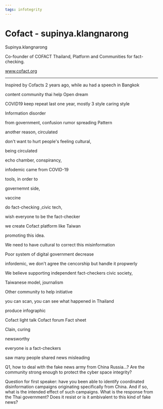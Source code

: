 ```yaml
---
tags: infotegrity
---
```

# Cofact - supinya.klangnarong
Supinya.klangnarong 

Co-founder of COFACT Thailand, Platform and Communities for fact-checking. 


www.cofact.org 

-----

Inspired by Cofacts 2 years ago, while au had a speech in Bangkok

content 
community thai help 
Open dream

COVID19 
keep repeat last one year, mostly 3 style 
caring style


Information disorder


from government, confusion
rumor spreading
Pattern

another reason, circulated


don't want to hurt people's feeling
cultural,

 being circulated
 
 echo chamber, conspirancy, 
 
 infodemic came from COVID-19
 
 
 tools, in order to
 
 governemnt side, 
 
 vaccine
 
 do fact-checking ,civic tech,
 
 wish everyone to be the fact-checker
 
 we create Cofact platform like Taiwan
 
 
 promoting this idea.
 
 We need to have cultural to correct this misinformation
 
 
 Poor system of digital government
 decrease 
 
 infordemic, we don't agree the cencorship but handle it propwerly
 
 
 
 We believe supporting independent fact-checkers
  civic society,
  
  Taiwanese model, journalism
  
  
  Other community to help initiative
  
  you can scan, you can see what happened in Thailand 
  
  produce infographic
  
  Cofact light talk
  Cofact forum
  Fact sheet 
  
  Clain, curing
  
  newsworthy
  
  everyone is a fact-checkers
  
  saw many people shared news misleading
  
  
  Q1, how to deal with the fake news army from China Russia...? Are the community strong enough to protect the cyber space integrity?
  
  
  
  Question for first speaker: have you been able to identify coordinated disinformation campaigns originating specifically from China. And if so, what is the intended effect of such campaigns. What is the response from the Thai government? Does it resist or is it ambivalent to this kind of fake news?